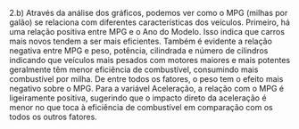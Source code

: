 2.b)
Através da análise dos gráficos, podemos ver como o MPG (milhas por galão) se relaciona com diferentes características dos veículos. Primeiro, há uma relação positiva entre MPG e o Ano do Modelo. Isso indica que carros mais novos tendem a ser mais eficientes. Também é evidente a relação negativa entre MPG e peso, potência, cilindrada e número de cilindros indicando que veículos mais pesados com motores maiores e mais potentes geralmente têm menor eficiência de combustível, consumindo mais combustível por milha. De entre todos os fatores, o peso tem o efeito mais negativo sobre o MPG. Para a variável Aceleração, a relação com o MPG é ligeiramente positiva, sugerindo que o impacto direto da aceleração é menor no que toca à eficiência de combustível em comparação com os todos os outros fatores.
